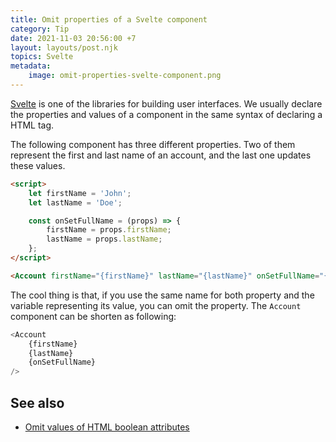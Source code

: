 ```yaml
---
title: Omit properties of a Svelte component
category: Tip
date: 2021-11-03 20:56:00 +7
layout: layouts/post.njk
topics: Svelte
metadata:
    image: omit-properties-svelte-component.png
---
```


[Svelte](https://svelte.dev) is one of the libraries for building user interfaces. We usually declare the properties and values of a component in the same syntax of declaring a HTML tag.

The following component has three different properties. Two of them represent the first and last name of an account, and the last one updates these values.

```html
<script>
    let firstName = 'John';
    let lastName = 'Doe';

    const onSetFullName = (props) => {
        firstName = props.firstName;
        lastName = props.lastName;
    };
</script>

<Account firstName="{firstName}" lastName="{lastName}" onSetFullName="{onSetFullName}" />
```

The cool thing is that, if you use the same name for both property and the variable representing its value, you can omit the property. The `Account` component can be shorten as following:

```js
<Account
    {firstName}
    {lastName}
    {onSetFullName}
/>
```

## See also

-   [Omit values of HTML boolean attributes](/omit-values-of-html-boolean-attributes)
